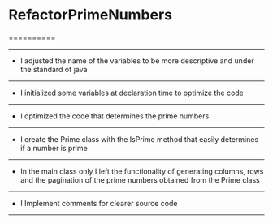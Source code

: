 # RefactorPrimeNumbers
==========

--------------------
+ I adjusted the name of the variables to be more descriptive and under the standard of java
--------------------

+ I initialized some variables at declaration time to optimize the code
--------------------

+ I optimized the code that determines the prime numbers
--------------------

+ I create the Prime class with the IsPrime method that easily determines if a number is prime
--------------------

+ In the main class only I left the functionality of generating columns, rows and the pagination of the prime numbers obtained from the Prime class
--------------------

+ I Implement comments for clearer source code
--------------------

